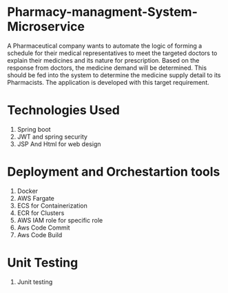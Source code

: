 # Pharmacy-managment-System-Microservice
A Pharmaceutical company wants to automate the logic of forming a schedule for their medical representatives to meet the targeted doctors to explain their medicines and its nature for prescription. Based on the response from doctors, the medicine demand will be determined. This should be fed into the system to determine the medicine supply detail to its Pharmacists. The application is developed with this target requirement. 

# Technologies Used
 1. Spring boot
 2. JWT and spring security
 3. JSP And Html for web design

# Deployment and Orchestartion tools
 1. Docker
 2. AWS Fargate
 3. ECS for Containerization
 4. ECR for Clusters
 5. AWS IAM role for specific role
 6. Aws Code Commit
 7. Aws Code Build

# Unit Testing
 1. Junit testing

